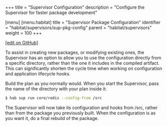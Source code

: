 +++
title = "Supervisor Configuration"
description = "Configure the Supervisor for faster package development"

[menu]
  [menu.habitat]
    title = "Supervisor Package Configuration"
    identifier = "habitat/supervisors/sup-pkg-config"
    parent = "habitat/supervisors"
    weight = 100
+++

[\[edit on GitHub\]](https://github.com/habitat-sh/habitat/blob/master/components/docs-chef-io/content/habitat/sup-pkg-config.md)

To assist in creating new packages, or modifying existing ones, the Supervisor has an option to allow you to use the configuration directly from a specific directory, rather than the one it includes in the compiled artifact. This can significantly shorten the cycle time when working on configuration and application lifecycle hooks.

Build the plan as you normally would. When you start the Supervisor, pass the name of the directory with your plan inside it:

```bash
$ hab sup run core/redis --config-from /src
```

The Supervisor will now take its configuration and hooks from /src, rather than from the package you previously built. When the configuration is as you want it, do a final rebuild of the package.
